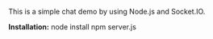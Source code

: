 This is a simple chat demo by using Node.js and Socket.IO.


**Installation:**
node install
npm server.js


